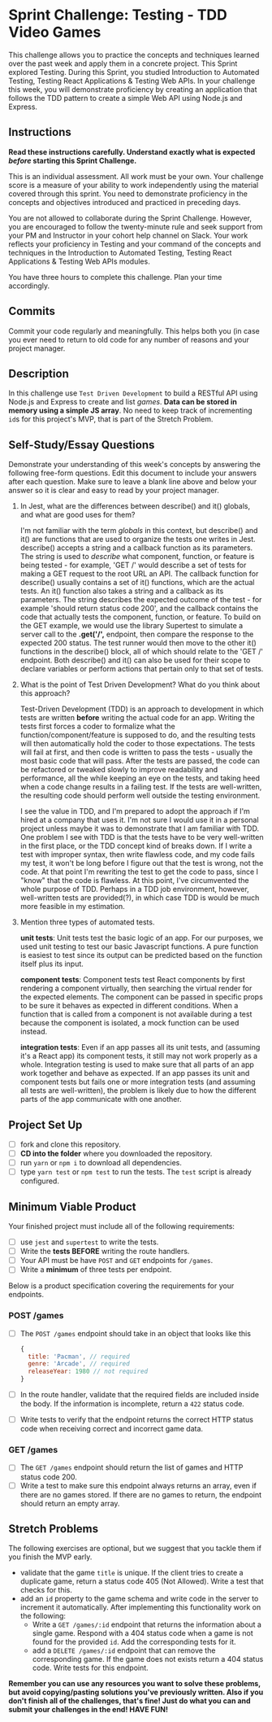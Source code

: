 # Sprint Challenge: Testing - TDD Video Games

This challenge allows you to practice the concepts and techniques learned over the past week and apply them in a concrete project. This Sprint explored Testing. During this Sprint, you studied Introduction to Automated Testing, Testing React Applications & Testing Web APIs. In your challenge this week, you will demonstrate proficiency by creating an application that follows the TDD pattern to create a simple Web API using Node.js and Express.

## Instructions

**Read these instructions carefully. Understand exactly what is expected _before_ starting this Sprint Challenge.**

This is an individual assessment. All work must be your own. Your challenge score is a measure of your ability to work independently using the material covered through this sprint. You need to demonstrate proficiency in the concepts and objectives introduced and practiced in preceding days.

You are not allowed to collaborate during the Sprint Challenge. However, you are encouraged to follow the twenty-minute rule and seek support from your PM and Instructor in your cohort help channel on Slack. Your work reflects your proficiency in Testing and your command of the concepts and techniques in the Introduction to Automated Testing, Testing React Applications & Testing Web APIs modules.

You have three hours to complete this challenge. Plan your time accordingly.

## Commits

Commit your code regularly and meaningfully. This helps both you (in case you ever need to return to old code for any number of reasons and your project manager.

## Description

In this challenge use `Test Driven Development` to build a RESTful API using Node.js and Express to create and list _games_. **Data can be stored in memory using a simple JS array**. No need to keep track of incrementing `id`s for this project's MVP, that is part of the Stretch Problem.

## Self-Study/Essay Questions

Demonstrate your understanding of this week's concepts by answering the following free-form questions. Edit this document to include your answers after each question. Make sure to leave a blank line above and below your answer so it is clear and easy to read by your project manager.

1. In Jest, what are the differences between describe() and it() globals, and what are good uses for them?

   I'm not familiar with the term _globals_ in this context, but describe() and it() are functions that are used to organize the tests one writes in Jest. describe() accepts a string and a callback function as its parameters. The string is used to _describe_ what component, function, or feature is being tested - for example, 'GET /' would describe a set of tests for making a GET request to the root URL an API. The callback function for describe() usually contains a set of it() functions, which are the actual tests. An it() function also takes a string and a callback as its parameters. The string describes the expected outcome of the test - for example 'should return status code 200', and the callback contains the code that actually tests the component, function, or feature. To build on the GET example, we would use the library Supertest to simulate a server call to the **.get('/',** endpoint, then compare the response to the expected 200 status. The test runner would then move to the other it() functions in the describe() block, all of which should relate to the 'GET /' endpoint. Both describe() and it() can also be used for their scope to declare variables or perform actions that pertain only to that set of tests.

2. What is the point of Test Driven Development? What do you think about this approach?

   Test-Driven Development (TDD) is an approach to development in which tests are written **before** writing the actual code for an app. Writing the tests first forces a coder to formalize what the function/component/feature is supposed to do, and the resulting tests will then automatically hold the coder to those expectations. The tests will fail at first, and then code is written to pass the tests - usually the most basic code that will pass. After the tests are passed, the code can be refactored or tweaked slowly to improve readability and performance, all the while keeping an eye on the tests, and taking heed when a code change results in a failing test. If the tests are well-written, the resulting code should perform well outside the testing environment.

   I see the value in TDD, and I'm prepared to adopt the approach if I'm hired at a company that uses it. I'm not sure I would use it in a personal project unless maybe it was to demonstrate that I am familiar with TDD. One problem I see with TDD is that the tests have to be very well-written in the first place, or the TDD concept kind of breaks down. If I write a test with improper syntax, then write flawless code, and my code fails my test, it won't be long before I figure out that the test is wrong, not the code. At that point I'm rewriting the test to get the code to pass, since I "know" that the code is flawless. At this point, I've circumvented the whole purpose of TDD. Perhaps in a TDD job environment, however, well-written tests are provided(?), in which case TDD is would be much more feasible in my estimation.

3. Mention three types of automated tests.

   **unit tests**: Unit tests test the basic logic of an app. For our purposes, we used unit testing to test our basic Javascript functions. A pure function is easiest to test since its output can be predicted based on the function itself plus its input.

   **component tests**: Component tests test React components by first rendering a component virtually, then searching the virtual render for the expected elements. The component can be passed in specific props to be sure it behaves as expected in different conditions. When a function that is called from a component is not available during a test because the component is isolated, a mock function can be used instead.

   **integration tests**: Even if an app passes all its unit tests, and (assuming it's a React app) its component tests, it still may not work properly as a whole. Integration testing is used to make sure that all parts of an app work together and behave as expected. If an app passes its unit and component tests but fails one or more integration tests (and assuming all tests are well-written), the problem is likely due to how the different parts of the app communicate with one another.

## Project Set Up

- [ ] fork and clone this repository.
- [ ] **CD into the folder** where you downloaded the repository.
- [ ] run `yarn` or `npm i` to download all dependencies.
- [ ] type `yarn test` or `npm test` to run the tests. The `test` script is already configured.

## Minimum Viable Product

Your finished project must include all of the following requirements:

- [ ] use `jest` and `supertest` to write the tests.
- [ ] Write the **tests BEFORE** writing the route handlers.
- [ ] Your API must be have `POST` and `GET` endpoints for `/games`.
- [ ] Write a **minimum** of three tests per endpoint.

Below is a product specification covering the requirements for your endpoints.

### POST /games

- [ ] The `POST /games` endpoint should take in an object that looks like this

  ```js
  {
    title: 'Pacman', // required
    genre: 'Arcade', // required
    releaseYear: 1980 // not required
  }
  ```

- [ ] In the route handler, validate that the required fields are included inside the body. If the information is incomplete, return a `422` status code.
- [ ] Write tests to verify that the endpoint returns the correct HTTP status code when receiving correct and incorrect game data.

### GET /games

- [ ] The `GET /games` endpoint should return the list of games and HTTP status code 200.
- [ ] Write a test to make sure this endpoint always returns an array, even if there are no games stored. If there are no games to return, the endpoint should return an empty array.

## Stretch Problems

The following exercises are optional, but we suggest that you tackle them if you finish the MVP early.

- validate that the game `title` is unique. If the client tries to create a duplicate game, return a status code 405 (Not Allowed). Write a test that checks for this.
- add an `id` property to the game schema and write code in the server to increment it automatically. After implementing this functionality work on the following:
  - Write a `GET /games/:id` endpoint that returns the information about a single game. Respond with a 404 status code when a game is not found for the provided `id`. Add the corresponding tests for it.
  - add a `DELETE /games/:id` endpoint that can remove the corresponding game. If the game does not exists return a 404 status code. Write tests for this endpoint.

**Remember you can use any resources you want to solve these problems, but avoid copying/pasting solutions you've previously written. Also if you don't finish all of the challenges, that's fine! Just do what you can and submit your challenges in the end! HAVE FUN!**
